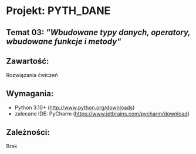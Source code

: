 # Projekt:  PYTH_DANE

## Temat 03: *"Wbudowane typy danych, operatory, wbudowane funkcje i metody"*

## Zawartość:
Rozwiązania ćwiczeń 

## Wymagania:
- Python 3.10+            (http://www.python.org/downloads)
- zalecane IDE: PyCharm   (https://www.jetbrains.com/pycharm/download)

## Zależności:
Brak